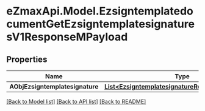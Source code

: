 
# eZmaxApi.Model.EzsigntemplatedocumentGetEzsigntemplatesignaturesV1ResponseMPayload

## Properties

Name | Type | Description | Notes
------------ | ------------- | ------------- | -------------
**AObjEzsigntemplatesignature** | [**List&lt;EzsigntemplatesignatureResponseCompound&gt;**](EzsigntemplatesignatureResponseCompound.md) |  | 

[[Back to Model list]](../README.md#documentation-for-models)
[[Back to API list]](../README.md#documentation-for-api-endpoints)
[[Back to README]](../README.md)

